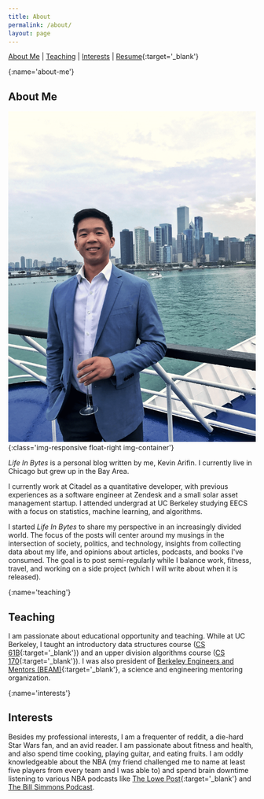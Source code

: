```yaml
---
title: About
permalink: /about/
layout: page
---
```

[About Me](#about-me) \| [Teaching](#teaching) \| [Interests](#interests) \| [Resume](/resume.pdf){:target='_blank'}

[](){:name='about-me'}
## About Me
![](/images/me.png){:class='img-responsive float-right img-container'}

*Life In Bytes* is a personal blog written by me, Kevin Arifin. I currently live in Chicago but grew up in the Bay Area.

I currently work at Citadel as a quantitative developer, with previous experiences as a software engineer at Zendesk and a small solar asset management startup. I attended undergrad at UC Berkeley studying EECS with a focus on statistics, machine learning, and algorithms.

I started *Life In Bytes* to share my perspective in an increasingly divided world. The focus of the posts will center around my musings in the intersection of society, politics, and technology, insights from collecting data about my life, and opinions about articles, podcasts, and books I've consumed. The goal is to post semi-regularly while I balance work, fitness, travel, and working on a side project (which I will write about when it is released).

[](){:name='teaching'}
## Teaching
I am passionate about educational opportunity and teaching. While at UC Berkeley, I taught an introductory data structures course ([CS 61B](https://sp18.datastructur.es){:target='_blank'}) and an upper division algorithms course ([CS 170](https://inst.eecs.berkeley.edu/~cs170/fa17/){:target='_blank'}). I was also president of [Berkeley Engineers and Mentors (BEAM)](http://beam.berkeley.edu){:target='_blank'}, a science and engineering mentoring organization.


[](){:name='interests'}
## Interests
Besides my professional interests, I am a frequenter of reddit, a die-hard Star Wars fan, and an avid reader. I am passionate about fitness and health, and also spend time cooking, playing guitar, and eating fruits. I am oddly knowledgeable about the NBA (my friend challenged me to name at least five players from every team and I was able to) and spend brain downtime listening to various NBA podcasts like [The Lowe Post](http://www.espn.com/espnradio/podcast/archive/_/id/10528553){:target='_blank'} and [The Bill Simmons Podcast](https://www.theringer.com/the-bill-simmons-podcast).